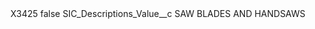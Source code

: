 <?xml version="1.0" encoding="UTF-8"?>
<CustomMetadata xmlns="http://soap.sforce.com/2006/04/metadata" xmlns:xsi="http://www.w3.org/2001/XMLSchema-instance" xmlns:xsd="http://www.w3.org/2001/XMLSchema">
    <label>X3425</label>
    <protected>false</protected>
    <values>
        <field>SIC_Descriptions_Value__c</field>
        <value xsi:type="xsd:string">SAW BLADES AND HANDSAWS</value>
    </values>
</CustomMetadata>
